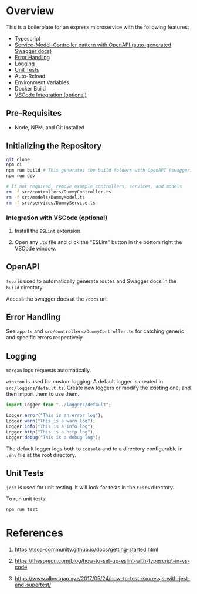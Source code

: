 # Overview

This is a boilerplate for an express microservice with the following features:

- Typescript
- [Service-Model-Controller pattern with OpenAPI (auto-generated Swagger docs)](#openapi)
- [Error Handling](#error-handling)
- [Logging](#logging)
- [Unit Tests](#tests)
- Auto-Reload
- Environment Variables
- Docker Build
- [VSCode Integration (optional)](#Integration-with-vscode-(optional))



## Pre-Requisites

- Node, NPM, and Git installed



## Initializing the Repository

```bash
git clone
npm ci
npm run build # This generates the build folders with OpenAPI (swagger) routes
npm run dev

# If not required, remove example controllers, services, and models
rm -f src/controllers/DummyController.ts
rm -f src/models/DummyModel.ts
rm -f src/services/DummyService.ts
```



### Integration with VSCode (optional)

1) Install the `ESLint` extension.

2) Open any `.ts` file and click the "ESLint" button in the bottom right the VSCode window.



## OpenAPI

`tsoa` is used to automatically generate routes and Swagger docs in the `build` directory.

Access the swagger docs at the `/docs` url.



## Error Handling

See `app.ts` and `src/controllers/DummyController.ts` for catching generic and specific errors respectively.



## Logging

`morgan` logs requests automatically.

`winston` is used for custom logging. A default logger is created in `src/loggers/default.ts`. Create new loggers or modify the existing one, and then import them to use them.

```typescript
import Logger from "../loggers/default";

Logger.error("This is an error log");
Logger.warn("This is a warn log");
Logger.info("This is a info log");
Logger.http("This is a http log");
Logger.debug("This is a debug log");
```

The default logger logs both to `console` and to a directory configurable in `.env` file at the root directory.



## Unit Tests

`jest` is used for unit testing. It will look for tests in the `tests` directory.

To run unit tests:

```bash
npm run test
```



# References

1) https://tsoa-community.github.io/docs/getting-started.html

2) https://thesoreon.com/blog/how-to-set-up-eslint-with-typescript-in-vs-code

3) https://www.albertgao.xyz/2017/05/24/how-to-test-expressjs-with-jest-and-supertest/